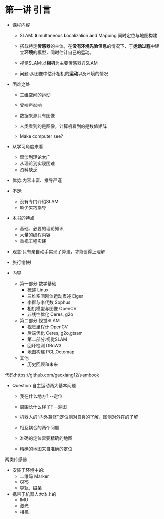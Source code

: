 # 第一讲 引言

- 课程内容

  - SLAM: **S**imultaneous **L**ocalization **a**nd Mapping 同时定位与地图构建

  - 搭载特定**传感器**的主体，在**没有环境先验信息**的情况下，于**运动过程**中建立**环境**的模型，同时估计自己的运动。

  - 视觉SLAM:以**相机**为主要传感器的SLAM

  - 问题:从图像中估计相机的**运动**以及环境的情况



- 困难之处

  - 三维空间的运动
  - 受噪声影响
  - 数据来源只有图像

  - 人类看到的是图像，计算机看到的是数值矩阵

  - Make computer see?

  

- 从学习角度来看
  - 牵涉到理论太广
  - 从理论到实现困难
  - 资料缺乏



- 优势:内容丰富、推导严谨
- 不足:
  - 没有专门介绍SLAM
  - 缺少实践指导



- 本书的特点

  - 基础、必要的理论知识
  - 大量的编程内容
  - 重视工程实践

  

- 观念:只有亲自动手实现了算法，才能谈得上理解

- 旅行愉快!



- 内容
  - 第一部分:数学基础
    - 概述 Linux
    - 三维空间刚体运动表述 Eigen
    - 李群与李代数 Sophus
    - 相机模型与图像 OpenCV
    - 非线性优化 Ceres, g2o
  - 第二部分:视觉SLAM
    - 视觉里程计 OpenCV
    - 后端优化 Ceres, g2o,gtsam
    - 第二部分:视觉SLAM
    - 回环检测 DBoW3
    - 地图构建 PCL,Octomap
  - 其他
    - 历史回顾和未来

代码:https://github.com/gaoxiang12/slambook



- Question 自主运动两大基本问题

  - 我在什么地方?	--定位
  - 周围长什么样子?	--迎图
  - 机器人的“内外兼修”:定位侧对自身的了解，图侧对外在的了解
  - 相互耦合的两个问题

  - 准确的定位雷要精确的地图

  - 精确的地图来自准确的定位



两类传感器

- 安装于环境中的:
  - 二维码 Marker
  - GPS
  - 导轨、磁条
- 携带于机器人木体上的
  - IMU
  -  激光
  - 相机
